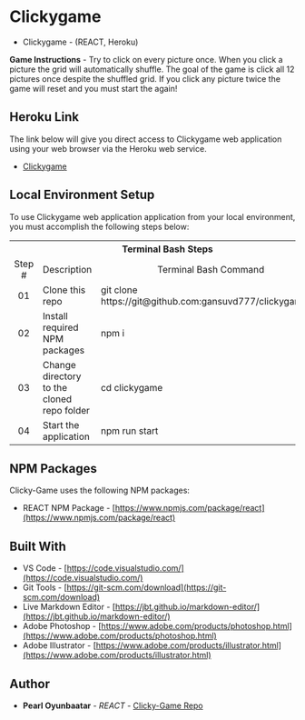 
# Clickygame
- Clickygame - (REACT, Heroku)

**Game Instructions** - Try to click on every picture once. When you click a picture the grid will automatically shuffle. The goal of the game is click all 12 pictures once despite the shuffled grid. If you click any picture twice the game will reset and  you must start the again!

## Heroku Link
The link below will give you direct access to Clickygame web application using your web browser via the Heroku web service.

* [Clickygame](https://clickyimages.herokuapp.com/)

## Local Environment Setup
To use Clickygame web application application from your local environment, you must accomplish the following steps below:

<table>
  <tr>
    <th colspan="3">Terminal Bash Steps</th>
  </tr>
  <tr>
    <td align="center" style="width: 75px;">Step #</td>
    <td align="center" style="width: 330px;">Description</td>
    <td  align="center" >Terminal Bash Command</td>
  </tr>
  <tr>
    <td align="center">01</td>
    <td>Clone this repo</td>
    <td>git clone https://<i></i>git@github.com:gansuvd777/clickygame.git</td>
  </tr>
  <tr>
    <td align="center">02</td>
    <td>Install required NPM packages</td>
    <td>npm i</td>
  </tr>
  <tr>
    <td align="center">03</td>
    <td>Change directory to the cloned repo folder</td>
    <td>cd clickygame</td>
  </tr>
  <tr>
    <td align="center">04</td>
    <td>Start the application</td>
    <td>npm run start</td>
  </tr>
  </table>

## NPM Packages
Clicky-Game uses the following NPM packages:
- REACT NPM Package - [https://www.npmjs.com/package/react](https://www.npmjs.com/package/react)

## Built With

* VS Code - [https://code.visualstudio.com/](https://code.visualstudio.com/)
* Git Tools - [https://git-scm.com/download](https://git-scm.com/download)
* Live Markdown Editor - [https://jbt.github.io/markdown-editor/](https://jbt.github.io/markdown-editor/)
* Adobe Photoshop - [https://www.adobe.com/products/photoshop.html](https://www.adobe.com/products/photoshop.html)
* Adobe Illustrator - [https://www.adobe.com/products/illustrator.html](https://www.adobe.com/products/illustrator.html)


## Author

* **Pearl Oyunbaatar** - *REACT* - [Clicky-Game Repo](https://github.com/gansuvd777/clickygame)

